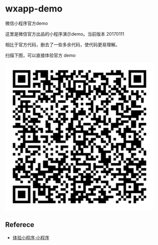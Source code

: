 # wxapp-demo
微信小程序官方demo

这里是微信官方出品的小程序演示demo。当前版本 20170111

相比于官方代码，删去了一些多余代码，使代码更易理解。

扫描下图，可以直接体验官方 demo

![wx app demo](image/wxapp-demo.jpeg)

## Referece
- [体验小程序·小程序](https://mp.weixin.qq.com/debug/wxadoc/dev/demo.html)
